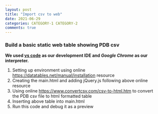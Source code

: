 ```yaml
---
layout: post
title: "Import csv to web"
date: 2021-06-29
categories: CATEGORY-1 CATEGORY-2
comments: true
---
```


### Build a basic static web table showing PDB csv

**We used [vs code](https://code.visualstudio.com/) as our development IDE and *Google Chrome* as our interpreter.**

1. Setting up environment using online https://datatables.net/manual/installation resource
1. Creating the main.html and adding jQuery.js following above online resource
2. Using online https://www.convertcsv.com/csv-to-html.htm to convert the PDB csv file to html formatted table
3. Inserting above table into main.html
4. Run this code and debug it as a preview